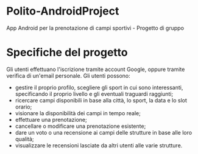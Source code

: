 # Polito-AndroidProject
App Android per la prenotazione di campi sportivi - Progetto di gruppo

# Specifiche del progetto
Gli utenti effettuano l'iscrizione tramite account Google, oppure tramite verifica di un'email personale.
Gli utenti possono:
- gestire il proprio profilo, scegliere gli sport in cui sono interessanti, specificando il proprio livello e gli eventuali traguardi raggiunti;
- ricercare campi disponibili in base alla città, lo sport, la data e lo slot orario;
- visionare la disponibilità dei campi in tempo reale;
- effettuare una prenotazione;
- cancellare o modificare una prenotazione esistente;
- dare un voto o una recensione ai campi delle strutture in base alle loro qualità;
- visualizzare le recensioni lasciate da altri utenti alle varie strutture.
